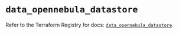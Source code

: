 # `data_opennebula_datastore`

Refer to the Terraform Registry for docs: [`data_opennebula_datastore`](https://registry.terraform.io/providers/opennebula/opennebula/1.5.0/docs/data-sources/datastore).

